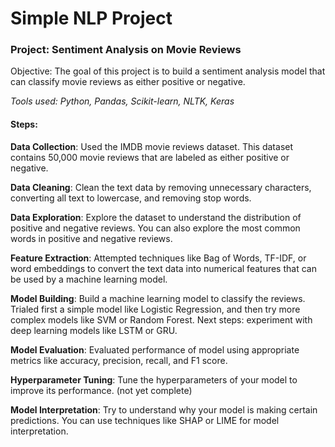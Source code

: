 # Simple NLP Project

### Project: Sentiment Analysis on Movie Reviews

Objective: The goal of this project is to build a sentiment analysis model that can classify movie reviews as either positive or negative.

<i>Tools used: Python, Pandas, Scikit-learn, NLTK, Keras</i>

#### Steps:

<b>Data Collection</b>: Used the IMDB movie reviews dataset. This dataset contains 50,000 movie reviews that are labeled as either positive or negative.

<b>Data Cleaning</b>: Clean the text data by removing unnecessary characters, converting all text to lowercase, and removing stop words.

<b>Data Exploration</b>: Explore the dataset to understand the distribution of positive and negative reviews. You can also explore the most common words in positive and negative reviews.

<b>Feature Extraction</b>: Attempted techniques like Bag of Words, TF-IDF, or word embeddings to convert the text data into numerical features that can be used by a machine learning model.

<b>Model Building</b>: Build a machine learning model to classify the reviews. Trialed first a simple model like Logistic Regression, and then try more complex models like SVM or Random Forest. Next steps: experiment with deep learning models like LSTM or GRU.

<b>Model Evaluation</b>: Evaluated performance of model using appropriate metrics like accuracy, precision, recall, and F1 score.

<b>Hyperparameter Tuning</b>: Tune the hyperparameters of your model to improve its performance. (not yet complete)

<b>Model Interpretation</b>: Try to understand why your model is making certain predictions. You can use techniques like SHAP or LIME for model interpretation.




